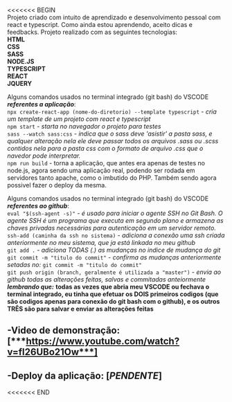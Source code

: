 <<<<<<< BEGIN  
Projeto criado com intuito de aprendizado e desenvolvimento pessoal com react e typescript. Como ainda estou aprendendo, aceito dicas e feedbacks. Projeto realizado com as seguintes tecnologias:  
    **HTML**  
    **CSS**  
    **SASS**  
    **NODE.JS**  
    **TYPESCRIPT**  
    **REACT**   
    **JQUERY**   

Alguns comandos usados no terminal integrado (git bash) do VSCODE ***referentes a aplicação***:  
    `npx create-react-app (nome-do-diretorio) --template typescript` - *cria um template de um projeto com react e typescript*  
    `npm start` - *starta no navegador o projeto para testes*  
    `sass --watch sass:css` - *indica que o sass deve 'asistir' a pasta sass, e qualquer alteração nela ele deve passar todos os arquivos .sass ou .scss contidos nela para a pasta css com o formato de arquivo .css que o navedor pode interpretar.*  
    `npm run build` - torna a aplicação, que antes era apenas de testes no node.js, agora sendo uma aplicação real, podendo ser rodada em servidores tanto apache, como o imbutido do PHP. Também sendo agora possivel fazer o deploy da mesma.
    
Alguns comandos usados no terminal integrado (git bash) do VSCODE ***referentes ao github***:  
   `eval "$(ssh-agent -s)"` - *é usado para iniciar o agente SSH no Git Bash. O agente SSH é um programa que executa em segundo plano e armazena as chaves privadas necessárias para autenticação em um servidor remoto.*  
   `ssh-add (caminha da ssh no sistema)` - *adiciona a conexão uma ssh criada anteriormente no meu sistema, que ja está linkada no meu github*  
   `git add .` - *adiciona TODAS (.) as mudanças no indice de mudança do git*  
   `git commit -m "titulo do commit"` - *confirma as mudanças anteriormente setadas no:* `git commit -m "titulo do commit"`  
   `git push origin (branch, geralmente é utilizada a "master")` - *envia ao github todas as alterações feitas, salvas e commitadas anteiormente*    
***lembrando que:*** **todas as vezes que abria meu VSCODE ou fechava o terminal integrado, eu tinha que efetuar os DOIS primeiros codigos (que são codigos apenas para conexão do git bash com o github), e os outros TRÊS são para salvar e enviar as alterações feitas**  
  
## -**Video de demonstração**: [***https://www.youtube.com/watch?v=fI26UBo21Ow***]
## -**Deploy da aplicação**: [***PENDENTE***]
<<<<<<< END

